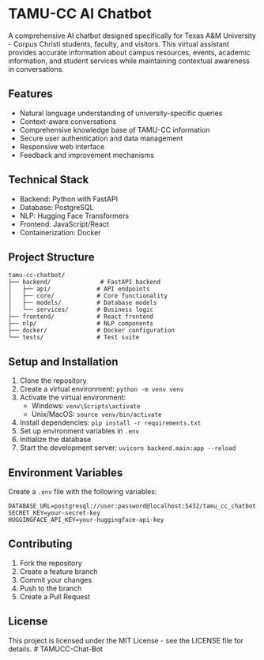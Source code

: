 # TAMU-CC AI Chatbot

A comprehensive AI chatbot designed specifically for Texas A&M University - Corpus Christi students, faculty, and visitors. This virtual assistant provides accurate information about campus resources, events, academic information, and student services while maintaining contextual awareness in conversations.

## Features

- Natural language understanding of university-specific queries
- Context-aware conversations
- Comprehensive knowledge base of TAMU-CC information
- Secure user authentication and data management
- Responsive web interface
- Feedback and improvement mechanisms

## Technical Stack

- Backend: Python with FastAPI
- Database: PostgreSQL
- NLP: Hugging Face Transformers
- Frontend: JavaScript/React
- Containerization: Docker

## Project Structure

```
tamu-cc-chatbot/
├── backend/              # FastAPI backend
│   ├── api/             # API endpoints
│   ├── core/            # Core functionality
│   ├── models/          # Database models
│   └── services/        # Business logic
├── frontend/            # React frontend
├── nlp/                 # NLP components
├── docker/              # Docker configuration
└── tests/               # Test suite
```

## Setup and Installation

1. Clone the repository
2. Create a virtual environment: `python -m venv venv`
3. Activate the virtual environment:
   - Windows: `venv\Scripts\activate`
   - Unix/MacOS: `source venv/bin/activate`
4. Install dependencies: `pip install -r requirements.txt`
5. Set up environment variables in `.env`
6. Initialize the database
7. Start the development server: `uvicorn backend.main:app --reload`

## Environment Variables

Create a `.env` file with the following variables:

```
DATABASE_URL=postgresql://user:password@localhost:5432/tamu_cc_chatbot
SECRET_KEY=your-secret-key
HUGGINGFACE_API_KEY=your-huggingface-api-key
```

## Contributing

1. Fork the repository
2. Create a feature branch
3. Commit your changes
4. Push to the branch
5. Create a Pull Request

## License

This project is licensed under the MIT License - see the LICENSE file for details. # TAMUCC-Chat-Bot

